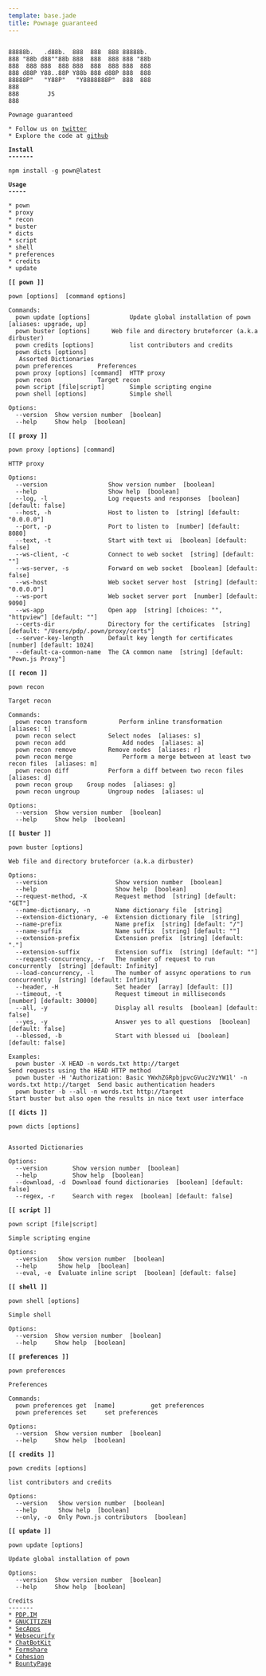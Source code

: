 ```yaml
---
template: base.jade
title: Pownage guaranteed
---
```


<pre><code>
88888b.   .d88b.  888  888  888 88888b.
888 "88b d88""88b 888  888  888 888 "88b
888  888 888  888 888  888  888 888  888
888 d88P Y88..88P Y88b 888 d88P 888  888
88888P"   "Y88P"   "Y8888888P"  888  888
888
888        JS
888

Pownage guaranteed

* Follow us on <a href="https://twitter.com/pownjs" target="_blank">twitter</a>
* Explore the code at <a href="https://github.com/pownjs/" target="_blank">github</a>

<strong>Install</strong>
<strong>-------</strong>

npm install -g pown@latest

<strong>Usage</strong>
<strong>-----</strong>

* pown
* proxy
* recon
* buster
* dicts
* script
* shell
* preferences
* credits
* update

<strong>[[ pown ]]</strong>

pown [options] <command> [command options]

Commands:
  pown update [options]           Update global installation of pown  [aliases: upgrade, up]
  pown buster [options] <url>     Web file and directory bruteforcer (a.k.a dirbuster)
  pown credits [options]          list contributors and credits
  pown dicts [options] <search>   Assorted Dictionaries
  pown preferences <command>      Preferences
  pown proxy [options] [command]  HTTP proxy
  pown recon <command>            Target recon
  pown script [file|script]       Simple scripting engine
  pown shell [options]            Simple shell

Options:
  --version  Show version number  [boolean]
  --help     Show help  [boolean]

<strong>[[ proxy ]]</strong>

pown proxy [options] [command]

HTTP proxy

Options:
  --version                 Show version number  [boolean]
  --help                    Show help  [boolean]
  --log, -l                 Log requests and responses  [boolean] [default: false]
  --host, -h                Host to listen to  [string] [default: "0.0.0.0"]
  --port, -p                Port to listen to  [number] [default: 8080]
  --text, -t                Start with text ui  [boolean] [default: false]
  --ws-client, -c           Connect to web socket  [string] [default: ""]
  --ws-server, -s           Forward on web socket  [boolean] [default: false]
  --ws-host                 Web socket server host  [string] [default: "0.0.0.0"]
  --ws-port                 Web socket server port  [number] [default: 9090]
  --ws-app                  Open app  [string] [choices: "", "httpview"] [default: ""]
  --certs-dir               Directory for the certificates  [string] [default: "/Users/pdp/.pown/proxy/certs"]
  --server-key-length       Default key length for certificates  [number] [default: 1024]
  --default-ca-common-name  The CA common name  [string] [default: "Pown.js Proxy"]

<strong>[[ recon ]]</strong>

pown recon <command>

Target recon

Commands:
  pown recon transform <transform>        Perform inline transformation  [aliases: t]
  pown recon select <selectors...>        Select nodes  [aliases: s]
  pown recon add <nodes...>               Add nodes  [aliases: a]
  pown recon remove <selectors...>        Remove nodes  [aliases: r]
  pown recon merge <files...>             Perform a merge between at least two recon files  [aliases: m]
  pown recon diff <fileA> <fileB>         Perform a diff between two recon files  [aliases: d]
  pown recon group <name> <selectors...>  Group nodes  [aliases: g]
  pown recon ungroup <selectors...>       Ungroup nodes  [aliases: u]

Options:
  --version  Show version number  [boolean]
  --help     Show help  [boolean]

<strong>[[ buster ]]</strong>

pown buster [options] <url>

Web file and directory bruteforcer (a.k.a dirbuster)

Options:
  --version                   Show version number  [boolean]
  --help                      Show help  [boolean]
  --request-method, -X        Request method  [string] [default: "GET"]
  --name-dictionary, -n       Name dictionary file  [string]
  --extension-dictionary, -e  Extension dictionary file  [string]
  --name-prefix               Name prefix  [string] [default: "/"]
  --name-suffix               Name suffix  [string] [default: ""]
  --extension-prefix          Extension prefix  [string] [default: "."]
  --extension-suffix          Extension suffix  [string] [default: ""]
  --request-concurrency, -r   The number of request to run concurrently  [string] [default: Infinity]
  --load-concurrency, -l      The number of assync operations to run concurrently  [string] [default: Infinity]
  --header, -H                Set header  [array] [default: []]
  --timeout, -t               Request timeout in milliseconds  [number] [default: 30000]
  --all, -y                   Display all results  [boolean] [default: false]
  --yes, -y                   Answer yes to all questions  [boolean] [default: false]
  --blessed, -b               Start with blessed ui  [boolean] [default: false]

Examples:
  pown buster -X HEAD -n words.txt http://target                                             Send requests using the HEAD HTTP method
  pown buster -H 'Authorization: Basic YWxhZGRpbjpvcGVuc2VzYW1l' -n words.txt http://target  Send basic authentication headers
  pown buster -b --all -n words.txt http://target                                            Start buster but also open the results in nice text user interface

<strong>[[ dicts ]]</strong>

pown dicts [options] <search>

Assorted Dictionaries

Options:
  --version       Show version number  [boolean]
  --help          Show help  [boolean]
  --download, -d  Download found dictionaries  [boolean] [default: false]
  --regex, -r     Search with regex  [boolean] [default: false]

<strong>[[ script ]]</strong>

pown script [file|script]

Simple scripting engine

Options:
  --version   Show version number  [boolean]
  --help      Show help  [boolean]
  --eval, -e  Evaluate inline script  [boolean] [default: false]

<strong>[[ shell ]]</strong>

pown shell [options]

Simple shell

Options:
  --version  Show version number  [boolean]
  --help     Show help  [boolean]

<strong>[[ preferences ]]</strong>

pown preferences <command>

Preferences

Commands:
  pown preferences get <tool> [name]          get preferences
  pown preferences set <tool> <name> <value>  set preferences

Options:
  --version  Show version number  [boolean]
  --help     Show help  [boolean]

<strong>[[ credits ]]</strong>

pown credits [options]

list contributors and credits

Options:
  --version   Show version number  [boolean]
  --help      Show help  [boolean]
  --only, -o  Only Pown.js contributors  [boolean]

<strong>[[ update ]]</strong>

pown update [options]

Update global installation of pown

Options:
  --version  Show version number  [boolean]
  --help     Show help  [boolean]

Credits
-------
* <a href="https://pdp.im" target="_blank">PDP.IM</a>
* <a href="https://gnucitizen.org" target="_blank">GNUCITIZEN</a>
* <a href="https://secapps.com" target="_blank">SecApps</a>
* <a href="https://websecurify.com" target="_blank">Websecurify</a>
* <a href="https://chatbotkit.com" target="_blank">ChatBotKit</a>
* <a href="https://formshare.ai" target="_blank">Formshare</a>
* <a href="https://cohesion.sh" target="_blank">Cohesion</a>
* <a href="https://bountypage.com" target="_blank">BountyPage</a>
</code></pre>

